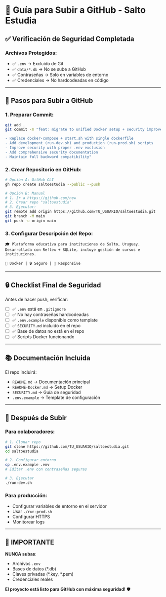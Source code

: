 # 🚀 Guía para Subir a GitHub - Salto Estudia

## ✅ Verificación de Seguridad Completada

### Archivos Protegidos:
- ✅ `.env` → Excluido de Git
- ✅ `data/*.db` → No se sube a GitHub
- ✅ Contraseñas → Solo en variables de entorno
- ✅ Credenciales → No hardcodeadas en código

---

## 📝 Pasos para Subir a GitHub

### 1. Preparar Commit:
```bash
git add .
git commit -m "feat: migrate to unified Docker setup + security improvements

- Replace docker-compose + start.sh with single dockerfile
- Add development (run-dev.sh) and production (run-prod.sh) scripts
- Improve security with proper .env exclusion
- Add comprehensive security documentation
- Maintain full backward compatibility"
```

### 2. Crear Repositorio en GitHub:
```bash
# Opción A: GitHub CLI
gh repo create saltoestudia --public --push

# Opción B: Manual
# 1. Ir a https://github.com/new
# 2. Crear repo "saltoestudia"
# 3. Ejecutar:
git remote add origin https://github.com/TU_USUARIO/saltoestudia.git
git branch -M main
git push -u origin main
```

### 3. Configurar Descripción del Repo:
```
🎓 Plataforma educativa para instituciones de Salto, Uruguay. 
Desarrollada con Reflex + SQLite, incluye gestión de cursos e instituciones.

🚀 Docker | 🔒 Seguro | 📱 Responsive
```

---

## 🔒 Checklist Final de Seguridad

Antes de hacer push, verificar:

- [ ] ✅ `.env` está en `.gitignore` 
- [ ] ✅ No hay contraseñas hardcodeadas
- [ ] ✅ `.env.example` disponible como template
- [ ] ✅ `SECURITY.md` incluido en el repo
- [ ] ✅ Base de datos no está en el repo
- [ ] ✅ Scripts Docker funcionando

---

## 📚 Documentación Incluida

El repo incluirá:
- `README.md` → Documentación principal
- `README-Docker.md` → Setup Docker
- `SECURITY.md` → Guía de seguridad
- `.env.example` → Template de configuración

---

## 🎯 Después de Subir

### Para colaboradores:
```bash
# 1. Clonar repo
git clone https://github.com/TU_USUARIO/saltoestudia.git
cd saltoestudia

# 2. Configurar entorno
cp .env.example .env
# Editar .env con contraseñas seguras

# 3. Ejecutar
./run-dev.sh
```

### Para producción:
- Configurar variables de entorno en el servidor
- Usar `./run-prod.sh` 
- Configurar HTTPS
- Monitorear logs

---

## 🚨 IMPORTANTE

**NUNCA subas**:
- Archivos `.env` 
- Bases de datos (*.db)
- Claves privadas (*.key, *.pem)
- Credenciales reales

**El proyecto está listo para GitHub con máxima seguridad!** 🛡️ 